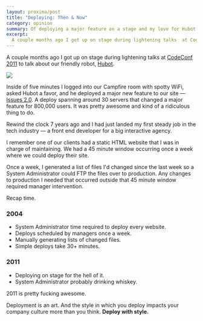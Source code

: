 ```yaml
---
layout: proxima/post
title: "Deploying: Then & Now"
category: opinion
summary: Of deploying a major feature on a stage and my love for Hubot.
excerpt:
  A couple months ago I got up on stage during lightening talks  at CodeConf 2011 to talk about our friendly robot, Hubot. Inside of five minutes I logged into our Campfire room with spotty WiFi, asked Hubot a favor, and he deployed a major new feature to our site — Issues 2.0. A deploy spanning around 30 servers that changed a major feature for 800,000 users. It was pretty awesome and kind of a ridiculous thing to do.
---
```


A couple months ago I got up on stage during lightening talks  at [CodeConf 2011](http://codeconf.com) to talk about our friendly robot, [Hubot](http://hubot.github.com).

<div class="figure"><img src="https://assets.warpspire.com/images/opsart/hubot-thinner.png" /></div>

Inside of five minutes I logged into our Campfire room with spotty WiFi, asked Hubot a favor, and he deployed a major new feature to our site — [Issues 2.0](https://github.com/blog/831-issues-2-0-the-next-generation). A deploy spanning around 30 servers that changed a major feature for 800,000 users. It was pretty awesome and kind of a ridiculous thing to do.

Rewind the clock 7 years ago and I had just landed my first steady job in the tech industry — a front end developer for a big interactive agency.

I remember one of our clients had a static HTML website that I was in charge of maintaining. We had a 45 minute window occurring once a week where we could deploy their site.

Once a week, I generated a list of files I'd changed since the last week so a System Administrator could FTP the files over to production. Any changes to production I needed that occurred outside that 45 minute window required manager intervention.

Recap time.

### 2004

* System Administrator time required to deploy every website.
* Deploys scheduled by managers once a week.
* Manually generating lists of changed files.
* Simple deploys take 30+ minutes.

### 2011

* Deploying on stage for the hell of it.
* System Administrator probably drinking whiskey.

2011 is pretty fucking awesome.

Deployment is an art. And the style in which you deploy impacts your company culture more than you think. **Deploy with style.**
